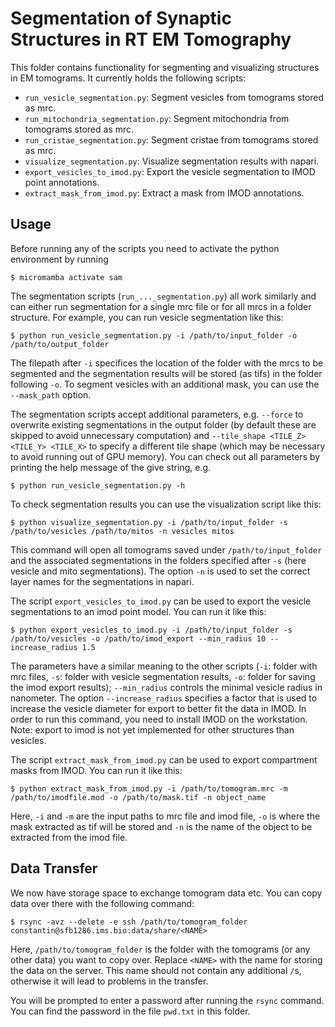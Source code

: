# Segmentation of Synaptic Structures in RT EM Tomography

This folder contains functionality for segmenting and visualizing structures in EM tomograms.
It currently holds the following scripts:
- `run_vesicle_segmentation.py`: Segment vesicles from tomograms stored as mrc.
- `run_mitochondria_segmentation.py`: Segment mitochondria from tomograms stored as mrc.
- `run_cristae_segmentation.py`: Segment cristae from tomograms stored as mrc.
- `visualize_segmentation.py`: Visualize segmentation results with napari.
- `export_vesicles_to_imod.py`: Export the vesicle segmentation to IMOD point annotations.
- `extract_mask_from_imod.py`: Extract a mask from IMOD annotations.

## Usage

Before running any of the scripts you need to activate the python environment by running
```
$ micromamba activate sam
```

The segmentation scripts (`run_..._segmentation.py`) all work similarly and can either run segmentation for a single mrc file or for all mrcs in a folder structure.
For example, you can run vesicle segmentation like this:
```
$ python run_vesicle_segmentation.py -i /path/to/input_folder -o /path/to/output_folder
```
The filepath after `-i` specifices the location of the folder with the mrcs to be segmented and the segmentation results will be stored (as tifs) in the folder following `-o`.
To segment vesicles with an additional mask, you can use the `--mask_path` option.

The segmentation scripts accept additional parameters, e.g. `--force` to overwrite existing segmentations in the output folder (by default these are skipped to avoid unnecessary computation) and `--tile_shape <TILE_Z> <TILE_Y> <TILE_X>` to specify a different tile shape (which may be necessary to avoid running out of GPU memory).
You can check out all parameters by printing the help message of the give string, e.g.
```
$ python run_vesicle_segmentation.py -h
```

To check segmentation results you can use the visualization script like this:
```
$ python visualize_segmentation.py -i /path/to/input_folder -s /path/to/vesicles /path/to/mitos -n vesicles mitos
```
This command will open all tomograms saved under `/path/to/input_folder` and the associated segmentations in the folders specified after `-s` (here vesicle and mito segmentations). The option `-n` is used to set the correct layer names for the segmentations in napari.

The script `export_vesicles_to_imod.py` can be used to export the vesicle segmentations to an imod point model.
You can run it like this:
```
$ python export_vesicles_to_imod.py -i /path/to/input_folder -s /path/to/vesicles -o /path/to/imod_export --min_radius 10 --increase_radius 1.5
```
The parameters have a similar meaning to the other scripts (`-i`: folder with mrc files, `-s`: folder with vesicle segmentation results, `-o`: folder for saving the imod export results); `--min_radius` controls the minimal vesicle radius in nanometer.
The option `--increase_radius` specifies a factor that is used to increase the vesicle diameter for export to better fit the data in IMOD.
In order to run this command, you need to install IMOD on the workstation.
Note: export to imod is not yet implemented for other structures than vesicles.

The script `extract_mask_from_imod.py` can be used to export compartment masks from IMOD. You can run it like this:
```
$ python extract_mask_from_imod.py -i /path/to/tomogram.mrc -m /path/to/imodfile.mod -o /path/to/mask.tif -n object_name
```
Here, `-i` and `-m` are the input paths to mrc file and imod file, `-o` is where the mask extracted as tif will be stored and `-n` is the name
of the object to be extracted from the imod file.


## Data Transfer

We now have storage space to exchange tomogram data etc.
You can copy data over there with the following command:
```
$ rsync -avz --delete -e ssh /path/to/tomogram_folder constantin@sfb1286.ims.bio:data/share/<NAME>
```
Here, `/path/to/tomogram_folder` is the folder with the tomograms (or any other data) you want to copy over.
Replace `<NAME>` with the name for storing the data on the server. This name should not contain any additional `/`s,
otherwise it will lead to problems in the transfer.

You will be prompted to enter a password after running the `rsync` command. You can find the password in the file `pwd.txt` in this folder.
